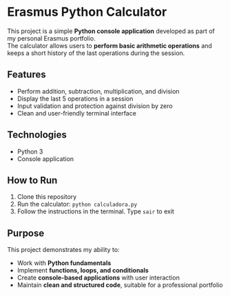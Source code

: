 # Erasmus Python Calculator

This project is a simple **Python console application** developed as part of my personal Erasmus portfolio.  
The calculator allows users to **perform basic arithmetic operations** and keeps a short history of the last operations during the session.

## Features
- Perform addition, subtraction, multiplication, and division  
- Display the last 5 operations in a session  
- Input validation and protection against division by zero  
- Clean and user-friendly terminal interface  

## Technologies
- Python 3  
- Console application  

## How to Run
1. Clone this repository    
2. Run the calculator: `python calculadora.py`  
3. Follow the instructions in the terminal. Type `sair` to exit  

## Purpose
This project demonstrates my ability to:
- Work with **Python fundamentals**  
- Implement **functions, loops, and conditionals**  
- Create **console-based applications** with user interaction  
- Maintain **clean and structured code**, suitable for a professional portfolio
